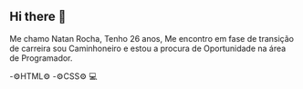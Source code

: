 ## Hi there 👋

Me chamo Natan Rocha, Tenho 26 anos, Me encontro em fase de transição de carreira sou Caminhoneiro e estou a procura de Oportunidade na área de Programador.

-⚙️HTML⚙️
-⚙️CSS⚙️
 💻
